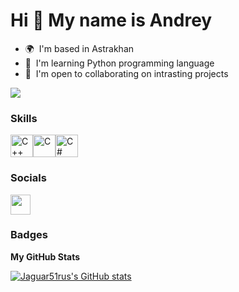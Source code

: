 Hi 👋 My name is Andrey
=======================

* 🌍  I'm based in Astrakhan
* 🧠  I'm learning Python programming language
* 🤝  I'm open to collaborating on intrasting projects

<a href="https://www.github.com/Jaguar51rus" target="_blank" rel="noreferrer"><img
src="https://img.shields.io/github/followers/Jaguar51rus?logo=github&style=for-the-badge&color=22c55e&labelColor=1c1917" /></a>

### Skills


<p align="left">
<a href="https://docs.microsoft.com/en-us/cpp/?view=msvc-170" target="_blank" rel="noreferrer"><img src="https://raw.githubusercontent.com/danielcranney/readme-generator/main/public/icons/skills/cplusplus-colored.svg" width="36" height="36" alt="C++" /></a><a href="https://docs.microsoft.com/en-us/cpp/?view=msvc-170" target="_blank" rel="noreferrer"><img src="https://raw.githubusercontent.com/danielcranney/readme-generator/main/public/icons/skills/c-colored.svg" width="36" height="36" alt="C" /></a><a href="https://docs.microsoft.com/en-us/dotnet/csharp/" target="_blank" rel="noreferrer"><img src="https://raw.githubusercontent.com/danielcranney/readme-generator/main/public/icons/skills/csharp-colored.svg" width="36" height="36" alt="C#" /></a>
</p>


### Socials

<p align="left"> <a href="https://www.github.com/Jaguar51rus" target="_blank" rel="noreferrer"> <picture> <source media="(prefers-color-scheme: dark)" srcset="https://raw.githubusercontent.com/danielcranney/readme-generator/main/public/icons/socials/github-dark.svg" /> <source media="(prefers-color-scheme: light)" srcset="https://raw.githubusercontent.com/danielcranney/readme-generator/main/public/icons/socials/github.svg" /> <img src="https://raw.githubusercontent.com/danielcranney/readme-generator/main/public/icons/socials/github.svg" width="32" height="32" /> </picture> </a></p>

### Badges

<b>My GitHub Stats</b>

<a href="http://www.github.com/Jaguar51rus"><img src="https://github-readme-stats.vercel.app/api?username=Jaguar51rus&show_icons=true&hide=commits,issues,&title_color=0891b2&text_color=0891b2&icon_color=22c55e&bg_color=1c1917&hide_border=true&show_icons=true" alt="Jaguar51rus's GitHub stats" /></a>
